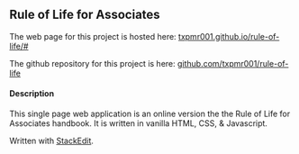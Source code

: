 ## Rule of Life for Associates

The web page for this project is hosted here: 
[txpmr001.github.io/rule-of-life/#](https://txpmr001.github.io/rule-of-life/#)

The github repository for this project is here: 
[github.com/txpmr001/rule-of-life](https://github.com/txpmr001/rule-of-life)

#### Description

This single page web application is an online version the the Rule of Life for Associates handbook. It is written in vanilla HTML, CSS, & Javascript.

 Written with [StackEdit](https://stackedit.io/).
 